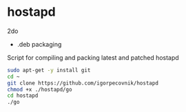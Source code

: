 # hostapd

2do
- .deb packaging

Script for compiling and packing latest and patched hostapd

```bash
sudo apt-get -y install git
cd ~
git clone https://github.com/igorpecovnik/hostapd
chmod +x ./hostapd/go
cd hostapd
./go
```
